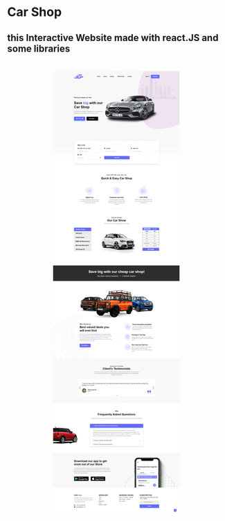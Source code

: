 # Car Shop

## this Interactive Website made with react.JS and some libraries

<h1 align="center" >
<img src="./public/img/car-shop.img.png" alt="car-shop-cover">
</h1>